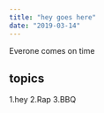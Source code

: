 ```yaml
---
title: "hey goes here"
date: "2019-03-14"
---
```


Everone comes on time

## topics

1.hey
2.Rap
3.BBQ